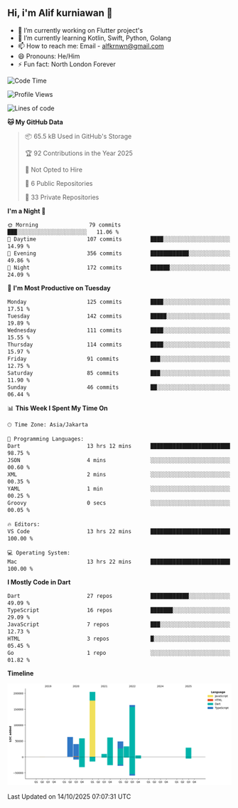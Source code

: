 ## Hi, i'm Alif kurniawan 👋

- 🔭 I’m currently working on Flutter project's
- 🌱 I’m currently learning Kotlin, Swift, Python, Golang
- 📫 How to reach me: Email - alfkrnwn@gmail.com
- 😄 Pronouns: He/Him
- ⚡ Fun fact: North London Forever

<!--START_SECTION:waka-->
![Code Time](http://img.shields.io/badge/Code%20Time-376%20hrs%2036%20mins-blue)

![Profile Views](http://img.shields.io/badge/Profile%20Views-0-blue)

![Lines of code](https://img.shields.io/badge/From%20Hello%20World%20I%27ve%20Written-712.1%20thousand%20lines%20of%20code-blue)

**🐱 My GitHub Data** 

> 📦 65.5 kB Used in GitHub's Storage 
 > 
> 🏆 92 Contributions in the Year 2025
 > 
> 🚫 Not Opted to Hire
 > 
> 📜 6 Public Repositories 
 > 
> 🔑 33 Private Repositories 
 > 
**I'm a Night 🦉** 

```text
🌞 Morning                79 commits          ███░░░░░░░░░░░░░░░░░░░░░░   11.06 % 
🌆 Daytime                107 commits         ████░░░░░░░░░░░░░░░░░░░░░   14.99 % 
🌃 Evening                356 commits         ████████████░░░░░░░░░░░░░   49.86 % 
🌙 Night                  172 commits         ██████░░░░░░░░░░░░░░░░░░░   24.09 % 
```
📅 **I'm Most Productive on Tuesday** 

```text
Monday                   125 commits         ████░░░░░░░░░░░░░░░░░░░░░   17.51 % 
Tuesday                  142 commits         █████░░░░░░░░░░░░░░░░░░░░   19.89 % 
Wednesday                111 commits         ████░░░░░░░░░░░░░░░░░░░░░   15.55 % 
Thursday                 114 commits         ████░░░░░░░░░░░░░░░░░░░░░   15.97 % 
Friday                   91 commits          ███░░░░░░░░░░░░░░░░░░░░░░   12.75 % 
Saturday                 85 commits          ███░░░░░░░░░░░░░░░░░░░░░░   11.90 % 
Sunday                   46 commits          ██░░░░░░░░░░░░░░░░░░░░░░░   06.44 % 
```


📊 **This Week I Spent My Time On** 

```text
🕑︎ Time Zone: Asia/Jakarta

💬 Programming Languages: 
Dart                     13 hrs 12 mins      █████████████████████████   98.75 % 
JSON                     4 mins              ░░░░░░░░░░░░░░░░░░░░░░░░░   00.60 % 
XML                      2 mins              ░░░░░░░░░░░░░░░░░░░░░░░░░   00.35 % 
YAML                     1 min               ░░░░░░░░░░░░░░░░░░░░░░░░░   00.25 % 
Groovy                   0 secs              ░░░░░░░░░░░░░░░░░░░░░░░░░   00.05 % 

🔥 Editors: 
VS Code                  13 hrs 22 mins      █████████████████████████   100.00 % 

💻 Operating System: 
Mac                      13 hrs 22 mins      █████████████████████████   100.00 % 
```

**I Mostly Code in Dart** 

```text
Dart                     27 repos            ████████████░░░░░░░░░░░░░   49.09 % 
TypeScript               16 repos            ███████░░░░░░░░░░░░░░░░░░   29.09 % 
JavaScript               7 repos             ███░░░░░░░░░░░░░░░░░░░░░░   12.73 % 
HTML                     3 repos             █░░░░░░░░░░░░░░░░░░░░░░░░   05.45 % 
Go                       1 repo              ░░░░░░░░░░░░░░░░░░░░░░░░░   01.82 % 
```



**Timeline**

![Lines of Code chart](https://raw.githubusercontent.com/awanderer11/awanderer11/main/assets/bar_graph.png)


 Last Updated on 14/10/2025 07:07:31 UTC
<!--END_SECTION:waka-->

